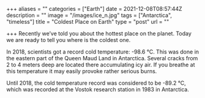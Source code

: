 +++
aliases = ""
categories = ["Earth"]
date = 2021-12-08T08:57:44Z
description = ""
image = "/images/ice_n.jpg"
tags = ["Antarctica", "timeless"]
title = "Coldest Place on Earth"
type = "post"
url = ""

+++
Recently we’ve told you about the hottest place on the planet. Today we are ready to tell you where is the coldest one.

In 2018, scientists got a record cold temperature: -98.6 °C. This was done in the eastern part of the Queen Maud Land in Antarctica. Several cracks from 2 to 4 meters deep are located there accumulating icy air. If you breathe at this temperature it may easily provoke rather serious burns.

Until 2018, the cold temperature record was considered to be -89.2 °С, which was recorded at the Vostok research station in 1983 in Antarctica.